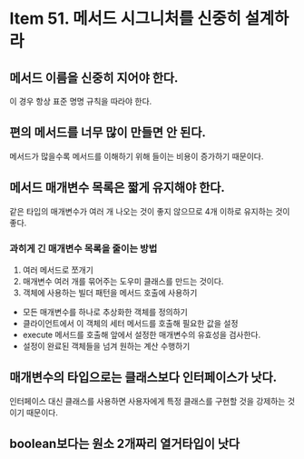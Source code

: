 # Item 51. 메서드 시그니처를 신중히 설계하라
## 메서드 이름을 신중히 지어야 한다. 
이 경우 항상 표준 명명 규칙을 따라야 한다.
## 편의 메서드를 너무 많이 만들면 안 된다.
메서드가 많을수록 메서드를 이해하기 위해 들이는 비용이 증가하기 때문이다.
## 메서드 매개변수 목록은 짧게 유지해야 한다.
같은 타입의 매개변수가 여러 개 나오는 것이 좋지 않으므로 4개 이하로 유지하는 것이 좋다.
### 과히게 긴 매개변수 목록을 줄이는 방법
1. 여러 메서드로 쪼개기
2. 매개변수 여러 개를 묶어주는 도우미 클래스를 만드는 것이다.
3. 객체에 사용하는 빌더 패턴을 메서드 호출에 사용하기<br>
- 모든 매개변수를 하나로 추상화한 객체를 정의하기
- 클라이언트에서 이 객체의 세터 메서드를 호출해 필요한 값을 설정
- execute 메서드를 호출해 앞에서 설정한 매개변수의 유효성을 검사한다.
- 설정이 완료된 객체들을 넘겨 원하는 계산 수행하기
## 매개변수의 타입으로는 클래스보다 인터페이스가 낫다.
인터페이스 대신 클래스를 사용하면 사용자에게 특정 클래스를 구현할 것을 강제하는 것이기 때문이다. 
## boolean보다는 원소 2개짜리 열거타입이 낫다